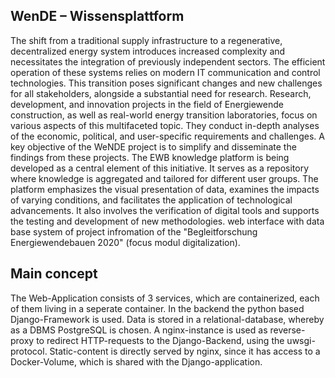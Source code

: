 ## WenDE – Wissensplattform
The shift from a traditional supply infrastructure to a regenerative, decentralized energy system introduces increased complexity and necessitates the integration of previously independent sectors. The efficient operation of these systems relies on modern IT communication and control technologies. This transition poses significant changes and new challenges for all stakeholders, alongside a substantial need for research.
Research, development, and innovation projects in the field of Energiewende construction, as well as real-world energy transition laboratories, focus on various aspects of this multifaceted topic. They conduct in-depth analyses of the economic, political, and user-specific requirements and challenges.
A key objective of the WeNDE project is to simplify and disseminate the findings from these projects. The EWB knowledge platform is being developed as a central element of this initiative. It serves as a repository where knowledge is aggregated and tailored for different user groups. The platform emphasizes the visual presentation of data, examines the impacts of varying conditions, and facilitates the application of technological advancements. It also involves the verification of digital tools and supports the testing and development of new methodologies.
web interface with data base system of project infromation of the "Begleitforschung Energiewendebauen 2020" (focus modul digitalization).

## Main concept
The Web-Application consists of 3 services, which are containerized, each of them living in a seperate container. In the backend the python based Django-Framework is used. Data is stored in a relational-database, whereby as a DBMS PostgreSQL is chosen. A nginx-instance is used as reverse-proxy to redirect HTTP-requests to the Django-Backend, using the uwsgi-protocol. Static-content is directly served by nginx, since it has access to a Docker-Volume, which is shared with the Django-application.
